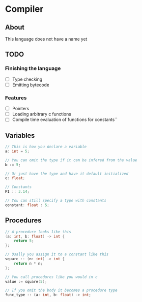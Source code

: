# Compiler

## About

This language does not have a name yet

## TODO

### Finishing the language
- [ ] Type checking
- [ ] Emitting bytecode
### Features
- [ ] Pointers
- [ ] Loading arbitrary c functions
- [ ] Compile time evaluation of functions for constants``

## Variables

```c
// This is how you declare a variable
a: int = 5;
```

```c
// You can omit the type if it can be infered from the value
b := 5;
```

```c
// Or just have the type and have it default initialized
c: float;
```

```c
// Constants
PI :: 3.14;
```

```c
// You can still specify a type with constants
constant: float : 5;
```

## Procedures

```c
// A procedure looks like this
(a: int, b: float) -> int {
    return 5;
};
```

```c
// Usally you assign it to a constant like this
square :: (n: int) -> int {
    return n * n;
};
```

```c
// You call procedures like you would in c
value := square(5);
```

```c
// If you omit the body it becomes a procedure type
func_type :: (a: int, b: float) -> int;
```
